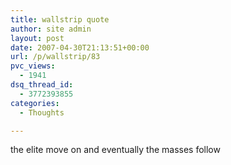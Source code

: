 ```yaml
---
title: wallstrip quote
author: site admin
layout: post
date: 2007-04-30T21:13:51+00:00
url: /p/wallstrip/83
pvc_views:
  - 1941
dsq_thread_id:
  - 3772393855
categories:
  - Thoughts

---
```

the elite move on and eventually the masses follow
